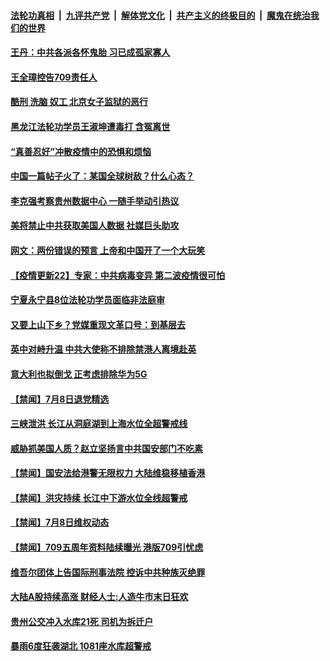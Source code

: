 ####  [法轮功真相](../../../../basic/blob/master/README.md?t=07091731) &nbsp;|&nbsp; [九评共产党](../../../../9ping.md/blob/master/README.md?t=07091731) &nbsp;|&nbsp; [解体党文化](../../../../jtdwh.md/blob/master/README.md?t=07091731)  &nbsp;|&nbsp; [共产主义的终极目的](../../../../gczydzjmd.md/blob/master/README.md?t=07091731) &nbsp;|&nbsp; [魔鬼在统治我们的世界](../../../../mgztzwmdsj.md/blob/master/README.md?t=07091731) 

#### [王丹：中共各派各怀鬼胎 习已成孤家寡人](../pages/prog204/a102889713.md?t=07091731) 

#### [王全璋控告709责任人](../pages/prog204/a102889676.md?t=07091731) 


#### [酷刑 洗脑 奴工 北京女子监狱的恶行](../pages/prog204/a102889624.md?t=07091731) 

#### [黑龙江法轮功学员王淑坤遭毒打 含冤离世](../pages/prog204/a102889615.md?t=07091731) 

#### [“真善忍好”冲散疫情中的恐惧和烦恼](../pages/prog204/a102889595.md?t=07091731) 

#### [中国一篇帖子火了：某国全球树敌？什么心态？](../pages/prog204/a102889508.md?t=07091731) 

#### [李克强考察贵州数据中心 一随手举动引热议](../pages/prog204/a102889490.md?t=07091731) 


#### [美将禁止中共获取美国人数据 社媒巨头助攻](../pages/prog204/a102889424.md?t=07091731) 

#### [网文：两份错误的预言 上帝和中国开了一个大玩笑](../pages/prog204/a102889416.md?t=07091731) 


#### [【疫情更新22】专家：中共病毒变异 第二波疫情很可怕](../pages/prog204/a102886813.md?t=07091731) 

#### [宁夏永宁县8位法轮功学员面临非法庭审](../pages/prog204/a102889327.md?t=07091731) 

#### [又要上山下乡？党媒重现文革口号：到基层去](../pages/prog204/a102889302.md?t=07091731) 


#### [英中对峙升温 中共大使称不排除禁港人离境赴英](../pages/prog204/a102889180.md?t=07091731) 

#### [意大利也拟倒戈 正考虑排除华为5G](../pages/prog204/a102889214.md?t=07091731) 

#### [【禁闻】7月8日退党精选](../pages/prog204/a102889252.md?t=07091731) 

#### [三峡泄洪 长江从洞庭湖到上海水位全超警戒线](../pages/prog204/a102889130.md?t=07091731) 

#### [威胁抓美国人质？赵立坚扬言中共国安部门不吃素](../pages/prog204/a102889203.md?t=07091731) 

#### [【禁闻】国安法给港警无限权力 大陆维稳移植香港](../pages/prog204/a102889190.md?t=07091731) 

#### [【禁闻】洪灾持续 长江中下游水位全线超警戒](../pages/prog204/a102889172.md?t=07091731) 

#### [【禁闻】7月8日维权动态](../pages/prog204/a102889174.md?t=07091731) 

#### [【禁闻】709五周年资料陆续曝光 港版709引忧虑](../pages/prog204/a102889124.md?t=07091731) 


#### [维吾尔团体上告国际刑事法院 控诉中共种族灭绝罪](../pages/prog204/a102888946.md?t=07091731) 

#### [大陆A股持续高涨 财经人士:人造牛市末日狂欢](../pages/prog204/a102888934.md?t=07091731) 

#### [贵州公交冲入水库21死 司机为拆迁户](../pages/prog204/a102888839.md?t=07091731) 

#### [暴雨6度狂袭湖北 1081座水库超警戒](../pages/prog204/a102888836.md?t=07091731) 

